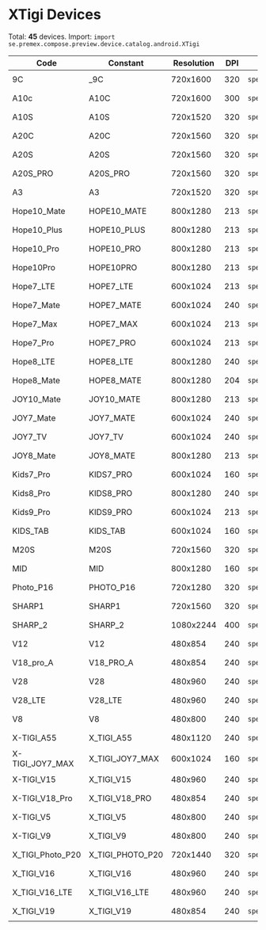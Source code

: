 # XTigi Devices

Total: **45** devices. Import: `import se.premex.compose.preview.device.catalog.android.XTigi`

| Code | Constant | Resolution | DPI | Compose Spec | Preview Usage |
|------|----------|------------|-----|-------------|---------------|
| 9C | _9C | 720x1600 | 320 | `spec:width=720px,height=1600px,dpi=320` | `@Preview(device = XTigi._9C)` |
| A10c | A10C | 720x1600 | 300 | `spec:width=720px,height=1600px,dpi=300` | `@Preview(device = XTigi.A10C)` |
| A10S | A10S | 720x1520 | 320 | `spec:width=720px,height=1520px,dpi=320` | `@Preview(device = XTigi.A10S)` |
| A20C | A20C | 720x1560 | 320 | `spec:width=720px,height=1560px,dpi=320` | `@Preview(device = XTigi.A20C)` |
| A20S | A20S | 720x1560 | 320 | `spec:width=720px,height=1560px,dpi=320` | `@Preview(device = XTigi.A20S)` |
| A20S_PRO | A20S_PRO | 720x1560 | 320 | `spec:width=720px,height=1560px,dpi=320` | `@Preview(device = XTigi.A20S_PRO)` |
| A3 | A3 | 720x1520 | 320 | `spec:width=720px,height=1520px,dpi=320` | `@Preview(device = XTigi.A3)` |
| Hope10_Mate | HOPE10_MATE | 800x1280 | 213 | `spec:width=800px,height=1280px,dpi=213` | `@Preview(device = XTigi.HOPE10_MATE)` |
| Hope10_Plus | HOPE10_PLUS | 800x1280 | 213 | `spec:width=800px,height=1280px,dpi=213` | `@Preview(device = XTigi.HOPE10_PLUS)` |
| Hope10_Pro | HOPE10_PRO | 800x1280 | 213 | `spec:width=800px,height=1280px,dpi=213` | `@Preview(device = XTigi.HOPE10_PRO)` |
| Hope10Pro | HOPE10PRO | 800x1280 | 213 | `spec:width=800px,height=1280px,dpi=213` | `@Preview(device = XTigi.HOPE10PRO)` |
| Hope7_LTE | HOPE7_LTE | 600x1024 | 213 | `spec:width=600px,height=1024px,dpi=213` | `@Preview(device = XTigi.HOPE7_LTE)` |
| Hope7_Mate | HOPE7_MATE | 600x1024 | 240 | `spec:width=600px,height=1024px,dpi=240` | `@Preview(device = XTigi.HOPE7_MATE)` |
| Hope7_Max | HOPE7_MAX | 600x1024 | 213 | `spec:width=600px,height=1024px,dpi=213` | `@Preview(device = XTigi.HOPE7_MAX)` |
| Hope7_Pro | HOPE7_PRO | 600x1024 | 213 | `spec:width=600px,height=1024px,dpi=213` | `@Preview(device = XTigi.HOPE7_PRO)` |
| Hope8_LTE | HOPE8_LTE | 800x1280 | 240 | `spec:width=800px,height=1280px,dpi=240` | `@Preview(device = XTigi.HOPE8_LTE)` |
| Hope8_Mate | HOPE8_MATE | 800x1280 | 204 | `spec:width=800px,height=1280px,dpi=204` | `@Preview(device = XTigi.HOPE8_MATE)` |
| JOY10_Mate | JOY10_MATE | 800x1280 | 213 | `spec:width=800px,height=1280px,dpi=213` | `@Preview(device = XTigi.JOY10_MATE)` |
| JOY7_Mate | JOY7_MATE | 600x1024 | 240 | `spec:width=600px,height=1024px,dpi=240` | `@Preview(device = XTigi.JOY7_MATE)` |
| JOY7_TV | JOY7_TV | 600x1024 | 240 | `spec:width=600px,height=1024px,dpi=240` | `@Preview(device = XTigi.JOY7_TV)` |
| JOY8_Mate | JOY8_MATE | 800x1280 | 213 | `spec:width=800px,height=1280px,dpi=213` | `@Preview(device = XTigi.JOY8_MATE)` |
| Kids7_Pro | KIDS7_PRO | 600x1024 | 160 | `spec:width=600px,height=1024px,dpi=160` | `@Preview(device = XTigi.KIDS7_PRO)` |
| Kids8_Pro | KIDS8_PRO | 800x1280 | 240 | `spec:width=800px,height=1280px,dpi=240` | `@Preview(device = XTigi.KIDS8_PRO)` |
| Kids9_Pro | KIDS9_PRO | 600x1024 | 213 | `spec:width=600px,height=1024px,dpi=213` | `@Preview(device = XTigi.KIDS9_PRO)` |
| KIDS_TAB | KIDS_TAB | 600x1024 | 160 | `spec:width=600px,height=1024px,dpi=160` | `@Preview(device = XTigi.KIDS_TAB)` |
| M20S | M20S | 720x1560 | 320 | `spec:width=720px,height=1560px,dpi=320` | `@Preview(device = XTigi.M20S)` |
| MID | MID | 800x1280 | 160 | `spec:width=800px,height=1280px,dpi=160` | `@Preview(device = XTigi.MID)` |
| Photo_P16 | PHOTO_P16 | 720x1280 | 320 | `spec:width=720px,height=1280px,dpi=320` | `@Preview(device = XTigi.PHOTO_P16)` |
| SHARP1 | SHARP1 | 720x1560 | 320 | `spec:width=720px,height=1560px,dpi=320` | `@Preview(device = XTigi.SHARP1)` |
| SHARP_2 | SHARP_2 | 1080x2244 | 400 | `spec:width=1080px,height=2244px,dpi=400` | `@Preview(device = XTigi.SHARP_2)` |
| V12 | V12 | 480x854 | 240 | `spec:width=480px,height=854px,dpi=240` | `@Preview(device = XTigi.V12)` |
| V18_pro_A | V18_PRO_A | 480x854 | 240 | `spec:width=480px,height=854px,dpi=240` | `@Preview(device = XTigi.V18_PRO_A)` |
| V28 | V28 | 480x960 | 240 | `spec:width=480px,height=960px,dpi=240` | `@Preview(device = XTigi.V28)` |
| V28_LTE | V28_LTE | 480x960 | 240 | `spec:width=480px,height=960px,dpi=240` | `@Preview(device = XTigi.V28_LTE)` |
| V8 | V8 | 480x800 | 240 | `spec:width=480px,height=800px,dpi=240` | `@Preview(device = XTigi.V8)` |
| X-TIGI_A55 | X_TIGI_A55 | 480x1120 | 240 | `spec:width=480px,height=1120px,dpi=240` | `@Preview(device = XTigi.X_TIGI_A55)` |
| X-TIGI_JOY7_MAX | X_TIGI_JOY7_MAX | 600x1024 | 160 | `spec:width=600px,height=1024px,dpi=160` | `@Preview(device = XTigi.X_TIGI_JOY7_MAX)` |
| X-TIGI_V15 | X_TIGI_V15 | 480x960 | 240 | `spec:width=480px,height=960px,dpi=240` | `@Preview(device = XTigi.X_TIGI_V15)` |
| X-TIGI_V18_Pro | X_TIGI_V18_PRO | 480x854 | 240 | `spec:width=480px,height=854px,dpi=240` | `@Preview(device = XTigi.X_TIGI_V18_PRO)` |
| X-TIGI_V5 | X_TIGI_V5 | 480x800 | 240 | `spec:width=480px,height=800px,dpi=240` | `@Preview(device = XTigi.X_TIGI_V5)` |
| X-TIGI_V9 | X_TIGI_V9 | 480x800 | 240 | `spec:width=480px,height=800px,dpi=240` | `@Preview(device = XTigi.X_TIGI_V9)` |
| X_TIGI_Photo_P20 | X_TIGI_PHOTO_P20 | 720x1440 | 320 | `spec:width=720px,height=1440px,dpi=320` | `@Preview(device = XTigi.X_TIGI_PHOTO_P20)` |
| X_TIGI_V16 | X_TIGI_V16 | 480x960 | 240 | `spec:width=480px,height=960px,dpi=240` | `@Preview(device = XTigi.X_TIGI_V16)` |
| X_TIGI_V16_LTE | X_TIGI_V16_LTE | 480x960 | 240 | `spec:width=480px,height=960px,dpi=240` | `@Preview(device = XTigi.X_TIGI_V16_LTE)` |
| X_TIGI_V19 | X_TIGI_V19 | 480x854 | 240 | `spec:width=480px,height=854px,dpi=240` | `@Preview(device = XTigi.X_TIGI_V19)` |

<!-- Generated automatically. Do not edit manually. -->
